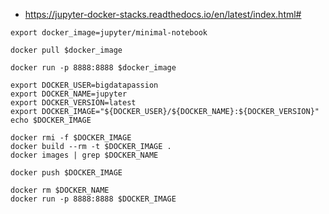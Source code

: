 
* https://jupyter-docker-stacks.readthedocs.io/en/latest/index.html#

~~~shell
export docker_image=jupyter/minimal-notebook

docker pull $docker_image

docker run -p 8888:8888 $docker_image
~~~

~~~shell
export DOCKER_USER=bigdatapassion
export DOCKER_NAME=jupyter
export DOCKER_VERSION=latest
export DOCKER_IMAGE="${DOCKER_USER}/${DOCKER_NAME}:${DOCKER_VERSION}"
echo $DOCKER_IMAGE

docker rmi -f $DOCKER_IMAGE
docker build --rm -t $DOCKER_IMAGE .
docker images | grep $DOCKER_NAME

docker push $DOCKER_IMAGE

docker rm $DOCKER_NAME
docker run -p 8888:8888 $DOCKER_IMAGE
~~~